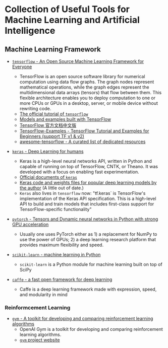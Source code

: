 # Collection of Useful Tools for Machine Learning and Artificial Intelligence

## Machine Learning Framework

* [`tensorflow` - An Open Source Machine Learning Framework for Everyone ](https://github.com/tensorflow/tensorflow)
    - TensorFlow is an open source software library for numerical computation using data flow graphs. The graph nodes represent mathematical operations, while the graph edges represent the multidimensional data arrays (tensors) that flow between them. This flexible architecture enables you to deploy computation to one or more CPUs or GPUs in a desktop, server, or mobile device without rewriting code.
    - [The official tutorial of `tensorflow`](https://www.tensorflow.org/tutorials/)
    - [Models and examples built with TensorFlow](https://github.com/tensorflow/models)
    - [TensorFlow 官方文档中文版](https://github.com/jikexueyuanwiki/tensorflow-zh)
    - [TensorFlow-Examples - TensorFlow Tutorial and Examples for Beginners (support TF v1 & v2)](https://github.com/aymericdamien/TensorFlow-Examples)
    - [awesome-tensorflow - A curated list of dedicated resources](https://github.com/jtoy/awesome-tensorflow)

* [`keras` - Deep Learning for humans](https://github.com/keras-team/keras)
    - Keras is a high-level neural networks API, written in Python and capable of running on top of TensorFlow, CNTK, or Theano. It was developed with a focus on enabling fast experimentation.
    - [Official documents of `keras`](https://keras.io/)
    - [Keras code and weights files for popular deep learning models by the author](https://github.com/fchollet/deep-learning-models) (A little out of date.)
    - `Keras` also lives in `tensorflow` now: "tf.keras` is TensorFlow's implementation of the Keras API specification. This is a high-level API to build and train models that includes first-class support for TensorFlow-specific functionality"

* [`pytorch` - Tensors and Dynamic neural networks in Python with strong GPU acceleration](https://github.com/pytorch/pytorch)
    - Usually one uses PyTorch either as 1) a replacement for NumPy to use the power of GPUs; 2) a deep learning research platform that provides maximum flexibility and speed.

* [`scikit-learn` - machine learning in Python](https://github.com/scikit-learn/scikit-learn)
    - `scikit-learn` is a Python module for machine learning built on top of SciPy

* [`caffe` - a fast open framework for deep learning](https://github.com/BVLC/caffe)
    - Caffe is a deep learning framework made with expression, speed, and modularity in mind


### Reinformcement Learning

* [`gym` - A toolkit for developing and comparing reinforcement learning algorithms](https://github.com/openai/gym)
    - OpenAI Gym is a toolkit for developing and comparing reinforcement learning algorithms.
    - [`gym` project website](https://gym.openai.com/)